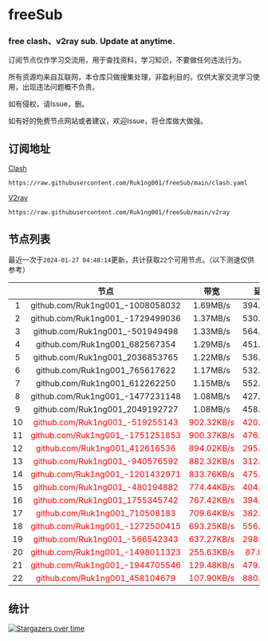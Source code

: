 # freeSub
### free clash、v2ray sub. Update at anytime.

订阅节点仅作学习交流用，用于查找资料，学习知识，不要做任何违法行为。

所有资源均来自互联网，本仓库只做搜集处理，非盈利目的，仅供大家交流学习使用，出现违法问题概不负责。

如有侵权，请Issue，删。

如有好的免费节点网站或者建议，欢迎Issue，将仓库做大做强。

## 订阅地址
[Clash](https://raw.githubusercontent.com/Ruk1ng001/freeSub/main/clash.yaml)
```
https://raw.githubusercontent.com/Ruk1ng001/freeSub/main/clash.yaml
```
[V2ray](https://raw.githubusercontent.com/Ruk1ng001/freeSub/main/v2ray)
```
https://raw.githubusercontent.com/Ruk1ng001/freeSub/main/v2ray
```

## 节点列表

最近一次于`2024-01-27 04:48:14`更新，共计获取`22`个可用节点。（以下测速仅供参考）

|  | 节点 | 带宽 | 延迟 |
|:-:|:--:|:--:|:--:|
 | 1 | github.com/Ruk1ng001_-1008058032 | 1.69MB/s | 394.00ms |
 | 2 | github.com/Ruk1ng001_-1729499036 | 1.37MB/s | 530.00ms |
 | 3 | github.com/Ruk1ng001_-501949498 | 1.33MB/s | 564.00ms |
 | 4 | github.com/Ruk1ng001_682567354 | 1.29MB/s | 451.00ms |
 | 5 | github.com/Ruk1ng001_2036853765 | 1.22MB/s | 536.00ms |
 | 6 | github.com/Ruk1ng001_765617622 | 1.17MB/s | 532.00ms |
 | 7 | github.com/Ruk1ng001_612262250 | 1.15MB/s | 552.00ms |
 | 8 | github.com/Ruk1ng001_-1477231148 | 1.08MB/s | 427.00ms |
 | 9 | github.com/Ruk1ng001_2049192727 | 1.08MB/s | 458.00ms |
 | 10 | <font color=red>github.com/Ruk1ng001_-519255143</font> | <font color=red>902.32KB/s</font> | <font color=red>420.00ms</font> |
 | 11 | <font color=red>github.com/Ruk1ng001_-1751251853</font> | <font color=red>900.37KB/s</font> | <font color=red>476.00ms</font> |
 | 12 | <font color=red>github.com/Ruk1ng001_412616536</font> | <font color=red>894.02KB/s</font> | <font color=red>295.00ms</font> |
 | 13 | <font color=red>github.com/Ruk1ng001_-940576592</font> | <font color=red>882.32KB/s</font> | <font color=red>312.00ms</font> |
 | 14 | <font color=red>github.com/Ruk1ng001_-1201432971</font> | <font color=red>833.76KB/s</font> | <font color=red>475.00ms</font> |
 | 15 | <font color=red>github.com/Ruk1ng001_-480194882</font> | <font color=red>774.44KB/s</font> | <font color=red>404.00ms</font> |
 | 16 | <font color=red>github.com/Ruk1ng001_1755345742</font> | <font color=red>767.42KB/s</font> | <font color=red>394.00ms</font> |
 | 17 | <font color=red>github.com/Ruk1ng001_710508183</font> | <font color=red>709.64KB/s</font> | <font color=red>382.00ms</font> |
 | 18 | <font color=red>github.com/Ruk1ng001_-1272500415</font> | <font color=red>693.25KB/s</font> | <font color=red>556.00ms</font> |
 | 19 | <font color=red>github.com/Ruk1ng001_-566542343</font> | <font color=red>637.27KB/s</font> | <font color=red>298.00ms</font> |
 | 20 | <font color=red>github.com/Ruk1ng001_-1498011323</font> | <font color=red>255.63KB/s</font> | <font color=red>87.00ms</font> |
 | 21 | <font color=red>github.com/Ruk1ng001_-1944705546</font> | <font color=red>129.48KB/s</font> | <font color=red>479.00ms</font> |
 | 22 | <font color=red>github.com/Ruk1ng001_458104679</font> | <font color=red>107.90KB/s</font> | <font color=red>880.00ms</font> |


## 统计

[![Stargazers over time](https://starchart.cc/Ruk1ng001/freeSub.svg)](https://starchart.cc/Ruk1ng001/freeSub)